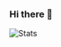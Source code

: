 ### Hi there 👋

![Stats](https://github-readme-stats.vercel.app/api?username=wavy0&show_icons=true&theme=gruvbox)
